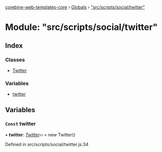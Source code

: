 [corebine-web-templates-core](../README.md) › [Globals](../globals.md) › ["src/scripts/social/twitter"](_src_scripts_social_twitter_.md)

# Module: "src/scripts/social/twitter"

## Index

### Classes

* [Twitter](../classes/_src_scripts_social_twitter_.twitter.md)

### Variables

* [twitter](_src_scripts_social_twitter_.md#const-twitter)

## Variables

### `Const` twitter

• **twitter**: *[Twitter](../classes/_src_scripts_social_twitter_.twitter.md)‹›* = new Twitter()

Defined in src/scripts/social/twitter.js:34

